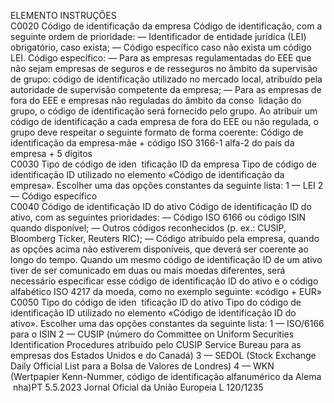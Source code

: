  
ELEMENTO  INSTRUÇÕES  
C0020  Código de identificação 
da empresa  Código de identificação, com a seguinte ordem de prioridade: 
— Identificador de entidade jurídica (LEI) obrigatório, caso exista; 
— Código específico caso não exista um código LEI. 
Código específico: 
— Para as empresas regulamentadas do EEE que não sejam empresas de seguros e de 
resseguros no âmbito da supervisão de grupo: código de identificação utilizado no 
mercado local, atribuído pela autoridade de supervisão competente da empresa; 
— Para as empresas de fora do EEE e empresas não reguladas do âmbito da conso ­
lidação do grupo, o código de identificação será fornecido pelo grupo. Ao atribuir 
um código de identificação a cada empresa de fora do EEE ou não regulada, o 
grupo deve respeitar o seguinte formato de forma coerente: 
Código de identificação da empresa-mãe + código ISO 3166-1 alfa-2 do país da 
empresa + 5 dígitos  
C0030  Tipo de código de iden ­
tificação ID da empresa  Tipo de código de identificação ID utilizado no elemento «Código de identificação da 
empresa». Escolher uma das opções constantes da seguinte lista: 
1 — LEI 
2 — Código específico  
C0040  Código de identificação 
ID do ativo  Código de identificação ID do ativo, com as seguintes prioridades: 
— Código ISO 6166 ou código ISIN quando disponível; 
— Outros códigos reconhecidos (p. ex.: CUSIP, Bloomberg Ticker, Reuters RIC); 
— Código atribuído pela empresa, quando as opções acima não estiverem disponíveis, 
que deverá ser coerente ao longo do tempo. 
Quando um mesmo código de identificação ID de um ativo tiver de ser comunicado em 
duas ou mais moedas diferentes, será necessário especificar esse código de identificação 
ID do ativo e o código alfabético ISO 4217 da moeda, como no exemplo seguinte: 
«código + EUR»  
C0050  Tipo do código de iden ­
tificação ID do ativo  Tipo do código de identificação ID utilizado no elemento «Código de identificação ID 
do ativo». Escolher uma das opções constantes da seguinte lista: 
1 — ISO/6166 para o ISIN 
2 — CUSIP (número do Committee on Uniform Securities Identification Procedures 
atribuído pelo CUSIP Service Bureau para as empresas dos Estados Unidos e do Canadá) 
3 — SEDOL (Stock Exchange Daily Official List para a Bolsa de Valores de Londres) 
4 — WKN (Wertpapier Kenn-Nummer, código de identificação alfanumérico da Alema ­
nha)PT  5.5.2023 Jornal Oficial da União Europeia L 120/1235